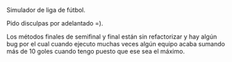 Simulador de liga de fútbol.

Pido disculpas por adelantado =).

Los métodos finales de semifinal y final están sin refactorizar
y hay algún bug por el cual cuando ejecuto muchas veces algún equipo acaba sumando más de 10 goles cuando tengo puesto que ese
sea el máximo.